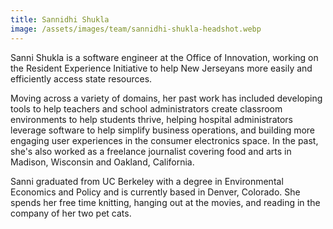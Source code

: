 ```yaml
---
title: Sannidhi Shukla
image: /assets/images/team/sannidhi-shukla-headshot.webp
---
```


Sanni Shukla is a software engineer at the Office of Innovation, working on the Resident Experience Initiative to help New Jerseyans more easily and efficiently access state resources.

Moving across a variety of domains, her past work has included developing tools to help teachers and school administrators create classroom environments to help students thrive, helping hospital administrators leverage software to help simplify business operations, and building more engaging user experiences in the consumer electronics space. In the past, she's also worked as a freelance journalist covering food and arts in Madison, Wisconsin and Oakland, California.

Sanni graduated from UC Berkeley with a degree in Environmental Economics and Policy and is currently based in Denver, Colorado. She spends her free time knitting, hanging out at the movies, and reading in the company of her two pet cats.

